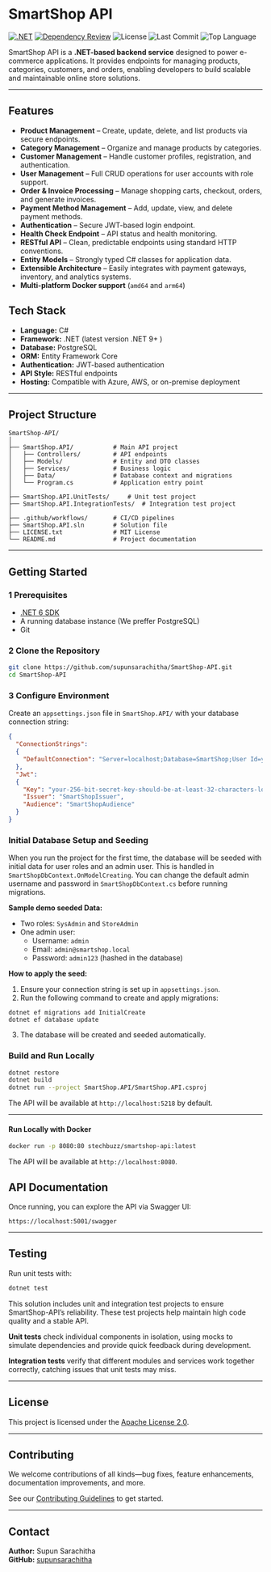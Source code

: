 
# SmartShop API

[![.NET](https://github.com/supunsarachitha/SmartShop-API/actions/workflows/dotnet.yml/badge.svg)](https://github.com/supunsarachitha/SmartShop-API/actions/workflows/dotnet.yml)
[![Dependency Review](https://github.com/supunsarachitha/SmartShop-API/actions/workflows/dependency-review.yml/badge.svg)](https://github.com/supunsarachitha/SmartShop-API/actions/workflows/dependency-review.yml)
![License](https://img.shields.io/github/license/supunsarachitha/SmartShop-API)
![Last Commit](https://img.shields.io/github/last-commit/supunsarachitha/SmartShop-API)
![Top Language](https://img.shields.io/github/languages/top/supunsarachitha/SmartShop-API)

SmartShop API is a **.NET-based backend service** designed to power e-commerce applications. It provides endpoints for managing products, categories, customers, and orders, enabling developers to build scalable and maintainable online store solutions.

---

## Features

- **Product Management** – Create, update, delete, and list products via secure endpoints.
- **Category Management** – Organize and manage products by categories.
- **Customer Management** – Handle customer profiles, registration, and authentication.
- **User Management** – Full CRUD operations for user accounts with role support.
- **Order & Invoice Processing** – Manage shopping carts, checkout, orders, and generate invoices.
- **Payment Method Management** – Add, update, view, and delete payment methods.
- **Authentication** – Secure JWT-based login endpoint.
- **Health Check Endpoint** – API status and health monitoring.
- **RESTful API** – Clean, predictable endpoints using standard HTTP conventions.
- **Entity Models** – Strongly typed C# classes for application data.
- **Extensible Architecture** – Easily integrates with payment gateways, inventory, and analytics systems.
- **Multi-platform Docker support** (`amd64` and `arm64`)

## Tech Stack

- **Language:** C#
- **Framework:** .NET (latest version .NET 9+ )
- **Database:** PostgreSQL
- **ORM:** Entity Framework Core
- **Authentication:** JWT-based authentication
- **API Style:** RESTful endpoints
- **Hosting:** Compatible with Azure, AWS, or on-premise deployment

---

## Project Structure

```
SmartShop-API/
│
├── SmartShop.API/           # Main API project
│   ├── Controllers/         # API endpoints
│   ├── Models/              # Entity and DTO classes
│   ├── Services/            # Business logic
│   ├── Data/                # Database context and migrations
│   └── Program.cs           # Application entry point
│
├── SmartShop.API.UnitTests/     # Unit test project
├── SmartShop.API.IntegrationTests/  # Integration test project
│
├── .github/workflows/       # CI/CD pipelines
├── SmartShop.API.sln        # Solution file
├── LICENSE.txt              # MIT License
└── README.md                # Project documentation
```

---

## Getting Started

### 1️ Prerequisites
- [.NET 6 SDK](https://dotnet.microsoft.com/download)
- A running database instance (We preffer PostgreSQL)
- Git

### 2️ Clone the Repository
```bash
git clone https://github.com/supunsarachitha/SmartShop-API.git
cd SmartShop-API
```

### 3️ Configure Environment
Create an `appsettings.json` file in `SmartShop.API/` with your database connection string:
```json
{
  "ConnectionStrings":
  {
    "DefaultConnection": "Server=localhost;Database=SmartShop;User Id=youruser;Password=yourpassword;"
  },
  "Jwt":
  {
    "Key": "your-256-bit-secret-key-should-be-at-least-32-characters-long",
    "Issuer": "SmartShopIssuer",
    "Audience": "SmartShopAudience"
  }
}
```

### Initial Database Setup and Seeding

When you run the project for the first time, the database will be seeded with initial data for user roles and an admin user. This is handled in `SmartShopDbContext.OnModelCreating`.
You can change the default admin username and password in `SmartShopDbContext.cs` before running migrations.

**Sample demo seeded Data:**
- Two roles: `SysAdmin` and `StoreAdmin`
- One admin user:
  - Username: `admin`
  - Email: `admin@smartshop.local`
  - Password: `admin123` (hashed in the database)

**How to apply the seed:**
1. Ensure your connection string is set up in `appsettings.json`.
2. Run the following command to create and apply migrations:
```
dotnet ef migrations add InitialCreate
dotnet ef database update
```
3. The database will be created and seeded automatically.
 

### Build and Run Locally

```sh
dotnet restore
dotnet build
dotnet run --project SmartShop.API/SmartShop.API.csproj
```

The API will be available at `http://localhost:5218` by default.

---

#### Run Locally with Docker

```sh
docker run -p 8080:80 stechbuzz/smartshop-api:latest
```

The API will be available at `http://localhost:8080`.


## API Documentation

Once running, you can explore the API via Swagger UI:  
```
https://localhost:5001/swagger
```

---

## Testing

Run unit tests with:
```bash
dotnet test
```
This solution includes unit and integration test projects to ensure SmartShop-API’s reliability. These test projects help maintain high code quality and a stable API.

**Unit tests** check individual components in isolation, using mocks to simulate dependencies and provide quick feedback during development.

**Integration tests** verify that different modules and services work together correctly, catching issues that unit tests may miss.

---

## License

This project is licensed under the [Apache License 2.0](LICENSE.txt).

---

## Contributing

We welcome contributions of all kinds—bug fixes, feature enhancements, documentation improvements, and more.

 See our [Contributing Guidelines](CONTRIBUTING.md) to get started.


---

## Contact

**Author:** Supun Sarachitha  
**GitHub:** [supunsarachitha](https://github.com/supunsarachitha)
